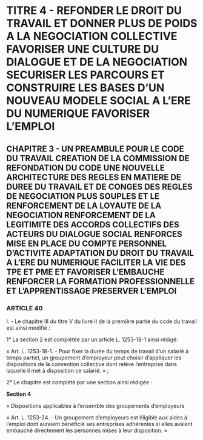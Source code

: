 # TITRE 4 - REFONDER LE DROIT DU TRAVAIL ET DONNER PLUS DE POIDS A LA NEGOCIATION COLLECTIVE FAVORISER UNE CULTURE DU DIALOGUE ET DE LA NEGOCIATION SECURISER LES PARCOURS ET CONSTRUIRE LES BASES D’UN NOUVEAU MODELE SOCIAL A L’ERE DU NUMERIQUE FAVORISER L’EMPLOI 

## CHAPITRE 3 - UN PREAMBULE POUR LE CODE DU TRAVAIL CREATION DE LA COMMISSION DE REFONDATION DU CODE UNE NOUVELLE ARCHITECTURE DES REGLES EN MATIERE DE DUREE DU TRAVAIL ET DE CONGES  DES REGLES DE NEGOCIATION PLUS SOUPLES ET LE RENFORCEMENT DE LA LOYAUTE DE LA NEGOCIATION  RENFORCEMENT DE LA LEGITIMITE DES ACCORDS COLLECTIFS DES ACTEURS DU DIALOGUE SOCIAL RENFORCES MISE EN PLACE DU COMPTE PERSONNEL D’ACTIVITE ADAPTATION DU DROIT DU TRAVAIL A L’ERE DU NUMERIQUE FACILITER LA VIE DES TPE ET PME ET FAVORISER L’EMBAUCHE RENFORCER LA FORMATION PROFESSIONNELLE ET L’APPRENTISSAGE PRESERVER L’EMPLOI 

### ARTICLE 40


I. - Le chapitre III du titre V du livre II de la première partie du code du travail est ainsi
modifié :

1° La section 2 est complétée par un article L. 1253-18-1 ainsi rédigé:

« Art. L. 1253-18-1. - Pour fixer la durée du temps de travail d’un salarié à temps partiel,
un groupement d’employeur peut choisir d’appliquer les dispositions de la convention collective
dont relève l’entreprise dans laquelle il met à disposition ce salarié. » ;

2° Le chapitre est complété par une section ainsi rédigée :

**Section 4**

« Dispositions applicables à l’ensemble des groupements d’employeurs

« Art. L. 1253-24. - Un groupement d’employeurs est éligible aux aides à l’emploi dont
auraient bénéficié ses entreprises adhérentes si elles avaient embauché directement les personnes
mises à leur disposition. »
